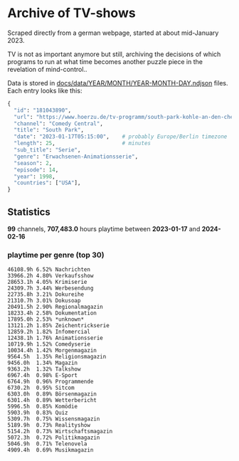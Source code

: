 # Archive of TV-shows

Scraped directly from a german webpage, started at about mid-January 2023.

TV is not as important anymore but still, archiving the decisions of which programs to run at what time
becomes another puzzle piece in the revelation of mind-control.. 

Data is stored in [docs/data/YEAR/MONTH/YEAR-MONTH-DAY.ndjson](docs/data/) files. 
Each entry looks like this:

```python
{
  "id": "181043890", 
  "url": "https://www.hoerzu.de/tv-programm/south-park-kohle-an-den-chefkoch/bid_181043890/", 
  "channel": "Comedy Central", 
  "title": "South Park", 
  "date": "2023-01-17T05:15:00",    # probably Europe/Berlin timezone 
  "length": 25,                     # minutes 
  "sub_title": "Serie", 
  "genre": "Erwachsenen-Animationsserie", 
  "season": 2, 
  "episode": 14, 
  "year": 1998, 
  "countries": ["USA"],
}
```

## Statistics

**99** channels, **707,483.0** hours playtime between **2023-01-17** and **2024-02-16**


### playtime per genre (top 30)

    46108.9h 6.52% Nachrichten
    33966.2h 4.80% Verkaufsshow
    28653.1h 4.05% Krimiserie
    24309.7h 3.44% Werbesendung
    22735.8h 3.21% Dokureihe
    21310.7h 3.01% Dokusoap
    20491.5h 2.90% Regionalmagazin
    18233.4h 2.58% Dokumentation
    17895.0h 2.53% *unknown*
    13121.2h 1.85% Zeichentrickserie
    12859.2h 1.82% Infomercial
    12438.1h 1.76% Animationsserie
    10719.9h 1.52% Comedyserie
    10034.4h 1.42% Morgenmagazin
    9564.5h  1.35% Religionsmagazin
    9456.0h  1.34% Magazin
    9363.2h  1.32% Talkshow
    6967.4h  0.98% E-Sport
    6764.9h  0.96% Programmende
    6730.2h  0.95% Sitcom
    6303.0h  0.89% Börsenmagazin
    6301.4h  0.89% Wetterbericht
    5996.5h  0.85% Komödie
    5903.9h  0.83% Quiz
    5309.7h  0.75% Wissensmagazin
    5189.9h  0.73% Realityshow
    5154.2h  0.73% Wirtschaftsmagazin
    5072.3h  0.72% Politikmagazin
    5046.9h  0.71% Telenovela
    4909.4h  0.69% Musikmagazin
